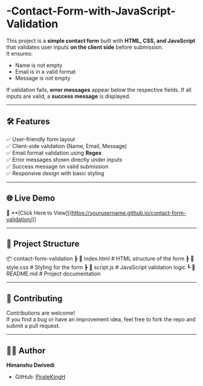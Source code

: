 # -Contact-Form-with-JavaScript-Validation
This project is a **simple contact form** built with **HTML, CSS, and JavaScript** that validates user inputs **on the client side** before submission.  
It ensures:
- Name is not empty
- Email is in a valid format
- Message is not empty

If validation fails, **error messages** appear below the respective fields. If all inputs are valid, a **success message** is displayed.

---

## 🛠 Features
✅ User-friendly form layout  
✅ Client-side validation (Name, Email, Message)  
✅ Email format validation using **Regex**  
✅ Error messages shown directly under inputs  
✅ Success message on valid submission  
✅ Responsive design with basic styling  

---
## 🌐 Live Demo
🔗 **[Click Here to View][(https://yourusername.github.io/contact-form-validation/)] 

---
## 📂 Project Structure
📦 contact-form-validation
┣ 📜 index.html # HTML structure of the form
┣ 📜 style.css # Styling for the form
┣ 📜 script.js # JavaScript validation logic
┗ 📜 README.md # Project documentation

---
## 🤝 Contributing
Contributions are welcome!  
If you find a bug or have an improvement idea, feel free to fork the repo and submit a pull request.

---
## 👨‍💻 Author
**Himanshu Dwivedi**  
- GitHub: [PirateKingH](https://github.com/PirateKingH)
